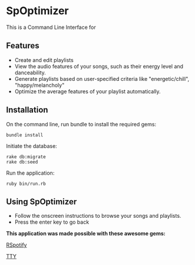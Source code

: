 # SpOptimizer

This is a Command Line Interface for

## Features
* Create and edit playlists
* View the audio features of your songs, such as their energy level and danceability.
* Generate playlists based on user-specified criteria like "energetic/chill", "happy/melancholy"
* Optimize the average features of your playlist automatically.

## Installation
On the command line, run bundle to install the required gems:

    bundle install

Initiate the database:

    rake db:migrate
    rake db:seed
Run the application:

    ruby bin/run.rb

## Using SpOptimizer

* Follow the onscreen instructions to browse your songs and playlists.
* Press the enter key to go back

**This application was made possible with these awesome gems:**

[RSpotify](https://github.com/guilhermesad/rspotify)

[TTY](https://github.com/piotrmurach/tty)
